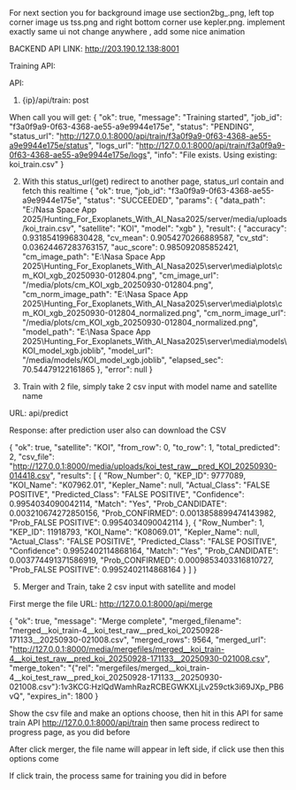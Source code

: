 For next section you for background image use section2bg_.png, left top corner image us tss.png and right bottom corner use kepler.png. implement exactly same ui not change anywhere , add some nice animation 


BACKEND API LINK: http://203.190.12.138:8001

Training API:

API: 
1) {ip}/api/train: post

When call you will get:
{
    "ok": true,
    "message": "Training started",
    "job_id": "f3a0f9a9-0f63-4368-ae55-a9e9944e175e",
    "status": "PENDING",
    "status_url": "http://127.0.0.1:8000/api/train/f3a0f9a9-0f63-4368-ae55-a9e9944e175e/status",
    "logs_url": "http://127.0.0.1:8000/api/train/f3a0f9a9-0f63-4368-ae55-a9e9944e175e/logs",
    "info": "File exists. Using existing: koi_train.csv"
}

2) With this status_url(get) redirect to another page, status_url contain and fetch this realtime
{
    "ok": true,
    "job_id": "f3a0f9a9-0f63-4368-ae55-a9e9944e175e",
    "status": "SUCCEEDED",
    "params": {
        "data_path": "E:/Nasa Space App 2025/Hunting_For_Exoplanets_With_AI_Nasa2025/server/media/uploads/koi_train.csv",
        "satellite": "KOI",
        "model": "xgb"
    },
    "result": {
        "accuracy": 0.9318541996830428,
        "cv_mean": 0.9054270266889587,
        "cv_std": 0.03624467283763157,
        "auc_score": 0.985092085852421,
        "cm_image_path": "E:\\Nasa Space App 2025\\Hunting_For_Exoplanets_With_AI_Nasa2025\\server\\media\\plots\\cm_KOI_xgb_20250930-012804.png",
        "cm_image_url": "/media/plots/cm_KOI_xgb_20250930-012804.png",
        "cm_norm_image_path": "E:\\Nasa Space App 2025\\Hunting_For_Exoplanets_With_AI_Nasa2025\\server\\media\\plots\\cm_KOI_xgb_20250930-012804_normalized.png",
        "cm_norm_image_url": "/media/plots/cm_KOI_xgb_20250930-012804_normalized.png",
        "model_path": "E:\\Nasa Space App 2025\\Hunting_For_Exoplanets_With_AI_Nasa2025\\server\\media\\models\\KOI_model_xgb.joblib",
        "model_url": "/media/models/KOI_model_xgb.joblib",
        "elapsed_sec": 70.54479122161865
    },
    "error": null
}



3) Train with 2 file, simply take 2 csv input with model name and satellite name

URL: api/predict

Response: after prediction user also can download the CSV

{
    "ok": true,
    "satellite": "KOI",
    "from_row": 0,
    "to_row": 1,
    "total_predicted": 2,
    "csv_file": "http://127.0.0.1:8000/media/uploads/koi_test_raw__pred_KOI_20250930-014418.csv",
    "results": [
        {
            "Row_Number": 0,
            "KEP_ID": 9777089,
            "KOI_Name": "K07962.01",
            "Kepler_Name": null,
            "Actual_Class": "FALSE POSITIVE",
            "Predicted_Class": "FALSE POSITIVE",
            "Confidence": 0.9954034090042114,
            "Match": "Yes",
            "Prob_CANDIDATE": 0.003210674272850156,
            "Prob_CONFIRMED": 0.0013858899474143982,
            "Prob_FALSE POSITIVE": 0.9954034090042114
        },
        {
            "Row_Number": 1,
            "KEP_ID": 11918793,
            "KOI_Name": "K08069.01",
            "Kepler_Name": null,
            "Actual_Class": "FALSE POSITIVE",
            "Predicted_Class": "FALSE POSITIVE",
            "Confidence": 0.9952402114868164,
            "Match": "Yes",
            "Prob_CANDIDATE": 0.003774491371586919,
            "Prob_CONFIRMED": 0.0009853403316810727,
            "Prob_FALSE POSITIVE": 0.9952402114868164
        }
    ]
}





5. Merger and Train, take 2 csv input with satellite and model

First merge the file
URL: http://127.0.0.1:8000/api/merge
 
{
    "ok": true,
    "message": "Merge complete",
    "merged_filename": "merged__koi_train-4__koi_test_raw__pred_koi_20250928-171133__20250930-021008.csv",
    "merged_rows": 9564,
    "merged_url": "http://127.0.0.1:8000/media/mergefiles/merged__koi_train-4__koi_test_raw__pred_koi_20250928-171133__20250930-021008.csv",
    "merge_token": "{\"rel\": \"mergefiles/merged__koi_train-4__koi_test_raw__pred_koi_20250928-171133__20250930-021008.csv\"}:1v3KCG:HzlQdWamhRazRCBEGWKXLjLv259ctk3i69JXp_PB6vQ",
    "expires_in": 1800
}

Show  the csv file and make an options choose, then hit in this API for same train API
http://127.0.0.1:8000/api/train then same process redirect to progress page, as you did before



After click merger, the file name will appear in left side, if click use then this options come



If click train, the process same for training you did in before

